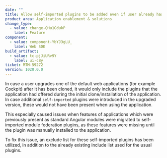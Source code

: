 ```yaml
---
date: ""
title: Allow self-imported plugins to be added even if user already has plugins
product_area: Application enablement & solutions
change_type:
  - value: change-QHu1GdukP
    label: Feature
component:
  - value: component-YbYJ3gLU_
    label: Web SDK
build_artifact:
  - value: tc-pjJiURv9Y
    label: ui-c8y
ticket: MTM-59272
version: 1020.0.0
---
```

In case a user upgrades one of the default web applications (for example Cockpit) after it has been cloned, it would only include the plugins that the application had offered during the initial clone/installation of the application.
In case additional `self-imported` plugins were introduced in the upgraded version, these would not have been present when using the application.

This especially caused issues when features of applications which were previously present as standard Angular modules were migrated to self-imported module federation plugins, as these features were missing until the plugin was manually installed to the application.

To fix this issue, an exclude list for these self-imported plugins has been utilized, in addition to the already existing include list used for the usual plugins.